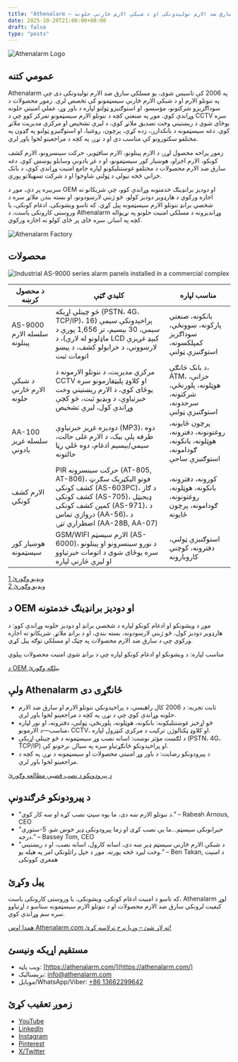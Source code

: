 ```yaml
---
title: "Athenalarm – د مسلکي سارق ضد الارم تولیدونکی او د شبکې الارم څارنې حلونه"
date: 2025-10-20T21:00:00+08:00
draft: false
type: "posts"
---
```


![Athenalarm Logo](https://athenalarm.com/wp-content/uploads/2025/05/athenalarm_home.png)

## عمومي کتنه

Athenalarm په 2006 کې تاسیس شوی، یو مسلکي سارق ضد الارم تولیدونکی دی چې په ننوتلو الارم او د شبکې الارم څارنې سیسټمونو کې تخصص لري. زموږ محصولات د سوداګریزو شرکتونو، مؤسسو، او استوګنیزو ټولنو لپاره د باور وړ، عملي امنیتي حلونه وړاندې کوي. موږ په صنعتي کچه د ننوتلو الارم سیسټمونو تمرکز کوو چې د CCTV سره یوځای شوي د ریښتیني وخت تصدیق ملاتړ کوي، د لیرې تشخیص او مرکزي مدیریت ملاتړ کوي. دغه سیسټمونه د بانکدارۍ، زده کړې، پرچون، روغتیا، او استوګنیزو ټولنو په ګډون په مختلفو سکتورونو کې مناسب دي او د نړۍ په کچه د مراجعینو لخوا باور لري.

زموږ پراخه محصول لړۍ د الارم پینلونو، الارم سافټویر، حرکت سینسرونو، الارم کشف کونکو، الارم اجزاو، هوښیار کور سیسټمونو، او د غږ یادونې وسایلو پوښښ کوي. دغه سارق ضد الارم محصولات د مختلفو غوښتنلیکونو لپاره جامع امنیت وړاندې کوي، د بانک خزانې څخه نیولې د ټولنې شاوخوا او د شرکت تسهیلاتو پورې.

سربېره پر دې، موږ د OEM او دودیز برانډینګ خدمتونه وړاندې کوو، چې شریکانو ته اجازه ورکوي د هارډویر دودیز کولو، څو ژبني لارښودونو، او بسته بندۍ ملاتړ سره د شخصي برانډ ننوتلو الارم سیسټمونه پیل کړي. که تاسو ویشونکی، ادغام کونکی، یا وروستی کارونکی یاست، د Athenalarm وړاندیزونه د مسلکي امنیت حلونو په نړیواله کچه په اسانۍ سره ځای پر ځای کولو ته اجازه ورکوي.

![Athenalarm Factory](https://athenalarm.com/wp-content/uploads/2022/05/Athenalarm-factory-03-540.jpg)

## محصولات

![Industrial AS-9000 series alarm panels installed in a commercial complex](https://athenalarm.com/wp-content/uploads/2022/05/Athenalarm-burglar-alarms-1024.jpg)

| د محصول کرښه | کلیدي ګټې | مناسب لپاره |
|--------------|-------------|-----------|
| AS-9000 سلسله الارم پینلونه | څو چینلي اړیکه (PSTN، 4G، TCP/IP)، پراخېدونکې سیمې (16 سیمي، 30 بېسیم، تر 1,656 پورې د ماډلونو له لارې)، د LCD کیپډ غږیزې لارښوونې، د خرابولو کشف، د پیښو اتومات ثبت | بانکونه، صنعتي پارکونه، ښوونځي، سوداګریز کمپلکسونه، استوګنیزې ټولنې |
| د شبکې الارم څارنې حلونه | مرکزي مدیریت، د ننوتلو الارمونه د CCTV او کلاوډ پلیټفارمونو سره یوځای کوي، د الارم ریښتیني وخت خبرتیاوې، د ویډیو ثبت، څو کچې وړاندې کول، لیرې تشخیص | د بانک څانګې، ATM، خزانې، هوټلونه، پلورنځي، شرکتونه، سرحدونه، استوګنیزې ټولنې |
| AA-100 سلسله غږیز یادونې | دودیزه غږیز خبرتیاوې (MP3)، دوه طرفه پلې بیک، د الارم غلی حالت، سیمي/بېسیم ادغام، دوه ځلي رڼا حالتونه | پرچون ځایونه، روغتونونه، دفترونه، هوټلونه، بانکونه، ګودامونه، استوګنیزې ساحې |
| الارم کشف کونکي | PIR حرکت سینسرونه (AT-805, AT-806)، فوتو الیکټریک سګرټ کشف کونکی (AS-603PC)، د ګاز کشف کونکی (AS-705)، ډیجیټل کمپن کشف کونکی (AS-971)، د دروازې تماس (AA-56)، د اضطراري تڼۍ (AA-28B, AA-07) | کورونه، دفترونه، بانکونه، هوټلونه، روغتونونه، ګودامونه، پرچون ځایونه |
| هوښیار کور سیسټمونه | GSM/WIFI الارم سیسټم (AS-6000)، د نورو سینسرونو او پینلونو سره یوځای شوی د اتومات خبرتیاوو او لیرې څارنې لپاره | استوګنیزې ټولنې، دفترونه، کوچني کاروبارونه |

[ویډیو وګورئ 1](https://www.youtube.com/watch?v=fxNFCblKrTA)  
[ویډیو وګورئ 2](https://www.youtube.com/watch?v=FouMQpGDZNk)

## د OEM او دودیز برانډینګ خدمتونه

موږ د ویشونکو او ادغام کونکو لپاره د شخصي برانډ او دودیز حلونه وړاندې کوو: د هارډویر دودیز کول، څو ژبني لارښودونه، بسته بندي، او د برانډ ملاتړ. شریکانو ته اجازه ورکوي چې د سارق ضد الارم محصولات په چټک او مسلکي توګه پیل کړي.

مناسب لپاره: د ویشونکو او ادغام کونکو لپاره چې د برانډ شوي امنیت محصولات پیلوي

[د OEM بیلګه وګورئ](https://www.instagram.com/p/CTj0hpEjxJ0/)

## ولې Athenalarm ځانګړی دی

- ثابت تجربه: د 2006 کال راهیسې، د پراخېدونکي ننوتلو الارم او سارق ضد الارم حلونه وړاندې کوي چې د نړۍ په کچه د مراجعینو لخوا باور لري.  
- څو اړخیز غوښتنلیکونه: بانکونه، هوټلونه، پلورنځي، ټولنې، دفترونه، او نور لپاره مناسب—د الارمونو، CCTV، او کلاوډ ټکنالوژۍ ترکیب د مرکزي کنټرول لپاره.  
- د لګښت مؤثر نوښت: اسانه نصب وړ سیسټمونه د څو چینلي اړیکې (PSTN، 4G، TCP/IP) او پراخېدونکو ځانګړتیاو سره په سیالۍ نرخونو کې.  
- د پیرودونکو رضایت: د باور وړ امنیتي محصولات او سیسټمونه د نړۍ په کچه د مراجعینو لخوا باور لري.

[د پیرودونکو د نصب قضیې مطالعه وګورئ](https://www.instagram.com/p/DJ0VWautwqA/?img_index=2)

## د پیرودونکو څرګندونې

- "د ننوتلو الارم ښه دی، ما یوه سیټ نصب کړه او ښه کار کوي." – Rabeah Arnous, CEO  
- "حیرانونکی سیسټم…ما یې نصب کړی او زما پیرودونکی ډیر خوښ شو. 5-ستوری درجه." – Bassey Tom, CEO  
- "د شبکې الارم څارنې سیسټم ډیر ښه دی، اسانه کارول، اسانه نصب، او د ریښتیني وخت لیږد څخه پورته. موږ د خپل راتلونکي امر په هیله یو." – Ben Takan, د امنیت همغږي کوونکی

## پیل وکړئ

که تاسو د امنیت ادغام کونکی، ویشونکی، یا وروستی کارونکی یاست، Athenalarm لوړ کیفیت لرونکي سارق ضد الارم محصولات او د ننوتلو الارم سیسټمونه ستاسو د اړتیاوو سره سم وړاندې کوي.

[همدا اوس Athenalarm.com ته لاړ شئ – وړیا نرخ ترلاسه کړئ!](https://athenalarm.com/)

## مستقیم اړیکه ونیسئ

- ویب پاڼه: [https://athenalarm.com/](https://athenalarm.com/)  
- برېښنالیک: [info@athenalarm.com](mailto:info@athenalarm.com)  
- موبایل/WhatsApp/Viber: [+86 13662299642](https://api.whatsapp.com/send?phone=8613662299642)

## زموږ تعقیب کړئ

- [YouTube](https://www.youtube.com/channel/UCP0_Wg3aylBn69eBIH2Fazg)  
- [LinkedIn](https://www.linkedin.com/company/athenalarm/)  
- [Instagram](https://www.instagram.com/athenalarm/)  
- [Pinterest](https://www.pinterest.com/athenalarm/)  
- [X/Twitter](https://x.com/Athenalarm)